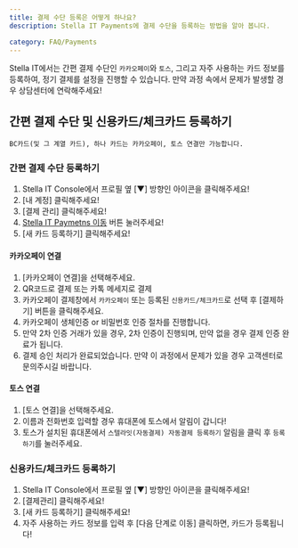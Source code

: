 ```yaml
---
title: 결제 수단 등록은 어떻게 하나요?
description: Stella IT Payments에 결제 수단을 등록하는 방법을 알아 봅니다.

category: FAQ/Payments
---
```


Stella IT에서는 간편 결제 수단인 `카카오페이`와 `토스`, 그리고 자주 사용하는 카드 정보를 등록하여, 정기 결제를 설정을 진행할 수 있습니다.
만약 과정 속에서 문제가 발생할 경우 상담센터에 연락해주세요!

## 간편 결제 수단 및 신용카드/체크카드 등록하기
``BC카드(및 그 계열 카드), 하나 카드는 카카오페이, 토스 연결만 가능합니다. ``

### 간편 결제 수단 등록하기
1. Stella IT Console에서 프로필 옆 [▼] 방향인 아이콘을 클릭해주세요!
2. [내 계정] 클릭해주세요!
3. [결제 관리] 클릭해주세요!
4. [Stella IT Paymetns 이동](https://pay.stella-it.com/billing/manage) 버튼 눌러주세요!
5. [새 카드 등록하기] 클릭해주세요!

#### 카카오페이 연결
1. [카카오페이 연결]을 선택해주세요.
2. QR코드로 결제 또는 카톡 메세지로 결제 
3. 카카오페이 결제창에서 ``카카오페이`` 또는 등록된 ``신용카드/체크카드``로 선택 후 [결제하기] 버튼을 클릭해주세요.
4. 카카오페이 생체인증 or 비밀번호 인증 절차를 진행합니다.
5. 만약 2차 인증 거래가 있을 경우, 2차 인증이 진행되며, 만약 없을 경우 결제 인증 완료가 됩니다.
6. 결제 승인 처리가 완료되었습니다.
만약 이 과정에서 문제가 있을 경우 고객센터로 문의주시길 바랍니다. 

#### 토스 연결
1. [토스 연결]을 선택해주세요.
2. 이름과 전화번호 입력할 경우 휴대폰에 토스에서 알림이 갑니다!
3. 토스가 설치된 휴대폰에서 `스텔라잇(자동결제) 자동결제 등록하기` 알림을 클릭 후 ``등록하기``를 눌러주세요.

### 신용카드/체크카드 등록하기
1. Stella IT Console에서 프로필 옆 [▼] 방향인 아이콘을 클릭해주세요!
2. [결제관리] 클릭해주세요!
3. [새 카드 등록하기] 클릭해주세요!
4. 자주 사용하는 카드 정보를 입력 후 [다음 단계로 이동] 클릭하면, 카드가 등록됩니다!
